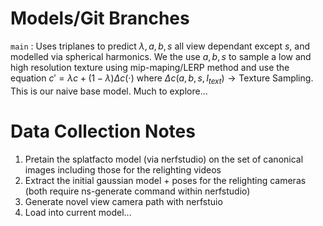 
# Models/Git Branches

`main` : Uses triplanes to predict $\lambda, a, b, s$ all view dependant except $s$, and modelled via spherical harmonics. We the use $a,b,s$ to sample a low and high resolution texture using mip-maping/LERP method and use the equation $c' = \lambda c + (1-\lambda)\Delta c (\cdot)$ where $\Delta c(a,b,s,I_{text}) \rightarrow  \text{Texture Sampling}$. This is our naive base model. Much to explore...

# Data Collection Notes

1. Pretain the splatfacto model (via nerfstudio) on the set of canonical images including those for the relighting videos
2. Extract the initial gaussian model + poses for the relighting cameras (both require ns-generate command within nerfstudio)
3. Generate novel view camera path with nerfstuio
4. Load into current model...




